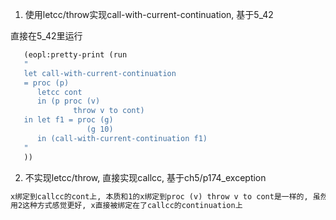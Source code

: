 1. 使用letcc/throw实现call-with-current-continuation, 基于5_42

直接在5_42里运行
```scheme
   (eopl:pretty-print (run
   " 
   let call-with-current-continuation
   = proc (p)
      letcc cont 
      in (p proc (v) 
              throw v to cont)
   in let f1 = proc (g) 
                 (g 10)
      in (call-with-current-continuation f1)
   "
   ))
```

2. 不实现letcc/throw, 直接实现callcc, 基于ch5/p174_exception

```scheme
x绑定到callcc的cont上, 本质和1的x绑定到proc (v) throw v to cont是一样的, 虽然实现的方式不一样
用2这种方式感觉更好, x直接被绑定在了callcc的continuation上
```